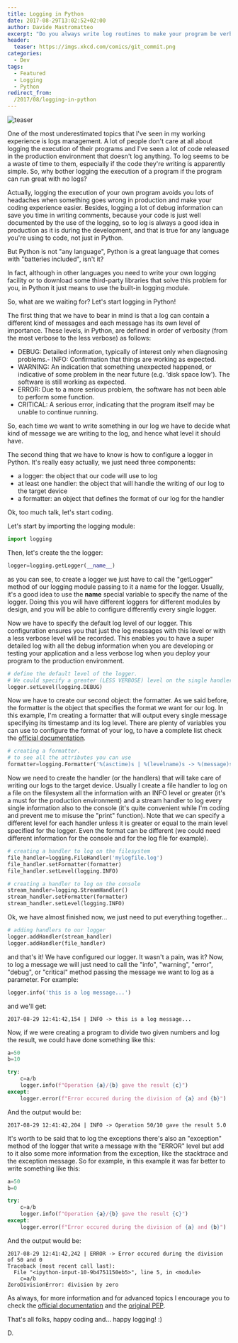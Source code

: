 ```yaml
---
title: Logging in Python
date: 2017-08-29T13:02:52+02:00
author: Davide Mastromatteo
excerpt: "Do you always write log routines to make your program be verbose in the production environment? No? Well, you'd better have a look at this article."
header:
  teaser: https://imgs.xkcd.com/comics/git_commit.png
categories:
  - Dev
tags:
  - Featured
  - Logging
  - Python
redirect_from:
  /2017/08/logging-in-python
---
```

![teaser](https://imgs.xkcd.com/comics/git_commit.png)

One of the most underestimated topics that I've seen in my working experience is logs management. A lot of people don't care at all about logging the execution of their programs and I've seen a lot of code released in the production environment that doesn't log anything. To log seems to be a waste of time to them, especially if the code they're writing is apparently simple. So, why bother logging the execution of a program if the program can run great with no logs?

Actually, logging the execution of your own program avoids you lots of headaches when something goes wrong in production and make your coding experience easier. Besides, logging a lot of debug information can save you time in writing comments, because your code is just well documented by the use of the logging, so to log is always a good idea in production as it is during the development, and that is true for any language you're using to code, not just in Python.

But Python is not "any language", Python is a great language that comes with "batteries included", isn't it?

In fact, although in other languages you need to write your own logging facility or to download some third-party libraries that solve this problem for you, in Python it just means to use the built-in logging module.

So, what are we waiting for? Let's start logging in Python!

The first thing that we have to bear in mind is that a log can contain a different kind of messages and each message has its own level of importance. These levels, in Python, are defined in order of verbosity (from the most verbose to the less verbose) as follows:

- DEBUG: Detailed information, typically of interest only when diagnosing problems.- INFO: Confirmation that things are working as expected.
- WARNING: An indication that something unexpected happened, or indicative of some problem in the near future (e.g. ‘disk space low'). The software is still working as expected.
- ERROR: Due to a more serious problem, the software has not been able to perform some function.
- CRITICAL: A serious error, indicating that the program itself may be unable to continue running.

So, each time we want to write something in our log we have to decide what kind of message we are writing to the log, and hence what level it should have.

The second thing that we have to know is how to configure a logger in Python. It's really easy actually, we just need three components:

- a logger: the object that our code will use to log
- at least one handler: the object that will handle the writing of our log to the target device
- a formatter: an object that defines the format of our log for the handler

Ok, too much talk, let's start coding.

Let's start by importing the logging module:

```python
import logging
```

Then, let's create the the logger:

```python
logger=logging.getLogger(__name__)
```

as you can see, to create a logger we just have to call the "getLogger" method of our logging module passing to it a name for the logger. Usually, it's a good idea to use the **name** special variable to specify the name of the logger. Doing this you will have different loggers for different modules by design, and you will be able to configure differently every single logger.

Now we have to specify the default log level of our logger. This configuration ensures you that just the log messages with this level or with a less verbose level will be recorded. This enables you to have a super detailed log with all the debug information when you are developing or testing your application and a less verbose log when you deploy your program to the production environment.

```python
# define the default level of the logger. 
# We could specify a greater (LESS VERBOSE) level on the single handler 
logger.setLevel(logging.DEBUG)
```

Now we have to create our second object: the formatter. As we said before, the formatter is the object that specifies the format we want for our log. In this example, I'm creating a formatter that will output every single message specifying its timestamp and its log level. There are plenty of variables you can use to configure the format of your log, to have a complete list check the [official documentation](https://docs.python.org/3/library/logging.html#logrecord-attributes).

```python
# creating a formatter. 
# to see all the attributes you can use
formatter=logging.Formatter('%(asctime)s | %(levelname)s -> %(message)s')
```

Now we need to create the handler (or the handlers) that will take care of writing our logs to the target device. Usually I create a file handler to log on a file on the filesystem all the information with an INFO level or greater (it's a must for the production environment) and a stream handler to log every single information also to the console (it's quite convenient while I'm coding and prevent me to misuse the "print" function). Note that we can specify a different level for each handler unless it is greater or equal to the main level specified for the logger. Even the format can be different (we could need different information for the console and for the log file for example).

```python
# creating a handler to log on the filesystem
file_handler=logging.FileHandler('mylogfile.log')
file_handler.setFormatter(formatter)
file_handler.setLevel(logging.INFO)

# creating a handler to log on the console
stream_handler=logging.StreamHandler()
stream_handler.setFormatter(formatter)
stream_handler.setLevel(logging.INFO)
```

Ok, we have almost finished now, we just need to put everything together...

```python
# adding handlers to our logger
logger.addHandler(stream_handler)
logger.addHandler(file_handler)
```

and that's it! We have configured our logger. It wasn't a pain, was it? Now, to log a message we will just need to call the "info", "warning", "error", "debug", or "critical" method passing the message we want to log as a parameter. For example:

```python
logger.info('this is a log message...')
```

and we'll get:

```console
2017-08-29 12:41:42,154 | INFO -> this is a log message...
```

Now, if we were creating a program to divide two given numbers and log the result, we could have done something like this:

```python
a=50
b=10

try:
    c=a/b
    logger.info(f"Operation {a}/{b} gave the result {c}")
except:
    logger.error(f"Error occured during the division of {a} and {b}")
```

And the output would be:

```console
2017-08-29 12:41:42,204 | INFO -> Operation 50/10 gave the result 5.0
```

It's worth to be said that to log the exceptions there's also an "exception" method of the logger that write a message with the "ERROR" level but add to it also some more information from the exception, like the stacktrace and the exception message. So for example, in this example it was far better to write something like this:

```python
a=50
b=0

try:
    c=a/b
    logger.info(f"Operation {a}/{b} gave the result {c}")
except:
    logger.error(f"Error occured during the division of {a} and {b}")
```

And the output would be:

```console
2017-08-29 12:41:42,242 | ERROR -> Error occured during the division of 50 and 0
Traceback (most recent call last):
  File "<ipython-input-10-9b4751150eb5>", line 5, in <module>
    c=a/b
ZeroDivisionError: division by zero
```

As always, for more information and for advanced topics I encourage you to check the [official documentation](https://docs.python.org/3/library/logging.html#module-logging) and the [original PEP](https://www.python.org/dev/peps/pep-0282/).

That's all folks, happy coding and...
happy logging! :)

D.
